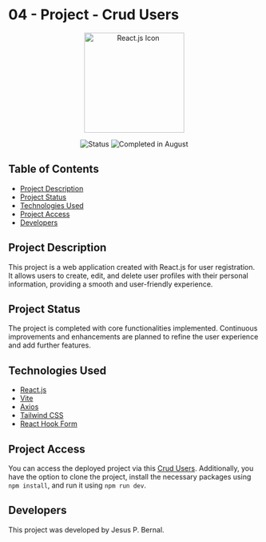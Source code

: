 # 04 - Project - Crud Users

<p align="center">
  <a href="https://reactjs.org/">
    <img src="https://upload.wikimedia.org/wikipedia/commons/a/a7/React-icon.svg" width="200" alt="React.js Icon">
  </a>
</p>

<p align="center">
  <img src="https://img.shields.io/badge/Status-Completed-brightgreen" alt="Status">
  <img src="https://img.shields.io/badge/Completed%20in-August-blue" alt="Completed in August">
</p>

## Table of Contents

- [Project Description](#project-description)
- [Project Status](#project-status)
- [Technologies Used](#technologies-used)
- [Project Access](#project-access)
- [Developers](#developers)

## Project Description

This project is a web application created with React.js for user registration. It allows users to create, edit, and delete user profiles with their personal information, providing a smooth and user-friendly experience.

## Project Status

The project is completed with core functionalities implemented. Continuous improvements and enhancements are planned to refine the user experience and add further features.

## Technologies Used

- [React.js](https://es.react.dev)
- [Vite](https://vitejs.dev/)
- [Axios](https://axios-http.com/es/docs/intro)
- [Tailwind CSS](https://tailwindcss.com)
- [React Hook Form](https://react-hook-form.com)

## Project Access

You can access the deployed project via this [Crud Users](https://crud-users-vll.netlify.app). Additionally, you have the option to clone the project, install the necessary packages using `npm install`, and run it using `npm run dev`.

## Developers

This project was developed by Jesus P. Bernal.
